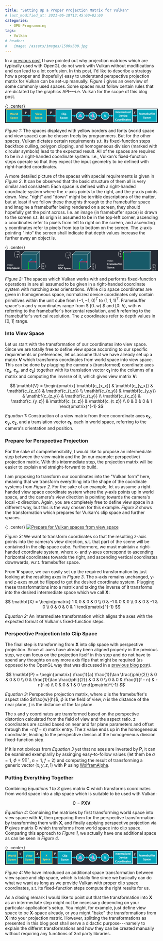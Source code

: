 ```yaml
---
title: "Setting Up a Proper Projection Matrix for Vulkan"
# last_modified_at: 2021-06-18T13:45:00+02:00
categories:
  - GPU-Programming
tags:
  - Vulkan
# header:
#   image: /assets/images/1500x500.jpg
---
```


In a [previous post](https://johannesugb.github.io/gpu-programming/why-do-opengl-proj-matrices-fail-in-vulkan/) I have pointed out why projection matrices which are typically used with OpenGL do not work with Vulkan without modifications and can lead to a lot confusion.
In this post, I'd like to describe a strategy how a proper and (hopefully) easy to understand perspective projection matrix for Vulkan can be set-up manually. _Figure 1_ gives an overview of some commonly used spaces. Some spaces must follow certain rules that are dictated by the graphics API---i.e. Vulkan for the scope of this blog post.

{: .center}
[![Graphics pipeline, different spaces and operations](/assets/images/different-spaces-some-user-defined.png)](/assets/images/different-spaces-some-user-defined.png)

_Figure 1:_ The spaces displayed with yellow borders and fonts (world space and view space) can be chosen freely by programmers. But for the other spaces, Vulkan dictates certain requirements s.t. its fixed-function steps backface culling, polygon clipping, and homogeneous division (marked with circular symbols) lead to the expected result. All of the spaces are required to be in a right-handed coordinate system. I.e., Vulkan's fixed-function steps operate so that they expect the input geometry to be defined with right-handed coordinates.

A more detailed picture of the spaces with special requirements is given in _Figure 2_. It can be observed that the basic structure of them all is very similar and consistent: Each space is defined with a right-handed coordinate system where the x-axis points to the right, and the y-axis points down. Now, "right" and "down" might be terrible descriptions of the matter, but at least if we follow these thoughts through to the framebuffer space and imagine a framebuffer being rendered on a screen, they should hopefully get the point across. I.e. an image (in framebuffer space) is drawn to the screen s.t. its origin is assumed to be in the top-left corner, ascending x coordinates refer to pixels from left to right on the screen, and ascending y coordinates refer to pixels from top to bottom on the screen. The z-axis pointing "into" the screen shall indicate that depth values increase the further away an object is.

{: .center}
[![Clip Space, Normalized Device Coordinates, and Framebuffer Space in Vulkan](/assets/images/vulkan-spaces.png)](/assets/images/vulkan-spaces.png)

_Figure 2:_ The spaces which Vulkan works with and performs fixed-function operations in are all assumed to be given in a right-handed coordinate system with matching axes orientations. While clip space coordinates are given in homogeneous space, normalized device coordinates only contain primitives within the unit cube from $(-1, -1, 0)^T$ to $(1, 1, 1)^T$. Framebuffer space's x and y coordinates range from $ [0..w) $ and $[0..h)$, with $w$ referring to the framebuffer's horizontal resolution, and $h$ referring to the framebuffer's vertical resolution. The z coordinates refer to depth values in $[0,1]$ range.

### Into View Space

Let us start with the transformation of our coordinates into view space. Since we are totally free to define view space according to our specific requirements or preferences, let us assume that we have already set up a matrix $\mathbf{V}$ which transforms coordinates from world space into view space. This can be done by plugging the camera's (transformed) coordinate axes ($\mathbf{c_x}$, $\mathbf{c_y}$, and $\mathbf{c_z}$) together with its translation vector $\mathbf{c_t}$ into the columns of a matrix and computing the inverse of it, which gives view matrix $\mathbf{V}$:

$$ \mathbf{V} = \begin{pmatrix}
\mathbf{c_{x_x}} & \mathbf{c_{y_x}} & \mathbf{c_{z_x}} & \mathbf{c_{t_x}} \\
\mathbf{c_{x_y}} & \mathbf{c_{y_y}} & \mathbf{c_{z_y}} & \mathbf{c_{t_y}} \\
\mathbf{c_{x_z}} & \mathbf{c_{y_z}} & \mathbf{c_{z_z}} & \mathbf{c_{t_z}} \\
0 & 0 & 0 & 1 
\end{pmatrix}^{-1} $$  

_Equation 1:_ Construction of a view matrix from three cooordinate axes $\mathbf{c_x}$, $\mathbf{c_y}$, $\mathbf{c_z}$, and a translation vector $\mathbf{c_t}$, each in world space, referring to the camera's orientation and position.

### Prepare for Perspective Projection

For the sake of comprehensibility, I would like to propose an intermediate step between the view matrix and the (in our example: perspective) projection matrix. With this intermediate step, the projection matrix will be easier to explain and straight-forward to build. 

I am proposing to transform our coordinates into the "Vulkan form" here, meaning that we transform everything into the shape of the coordinate systems from _Figure 2_. For the sake of an example, let us assume a right-handed view space coordinate system where the y-axis points up in world space, and the camera's view direction is pointing towards the camera's local -z direction. Again, you are completely free to define view space in a different way, but this is the way chosen for this example. _Figure 3_ shows the transformation which prepares for Vulkan's clip space and further spaces.

{: .center}
[![Prepare for Vulkan spaces from view space](/assets/images/view-space-prep-for-proj-fade.gif)](/assets/images/view-space-prep-for-proj-fade.gif)

_Figure 3:_ We want to transform coordinates so that the resulting z-axis points into the camera's view direction, s.t. that part of the scene will be contained in the clip space cube. Furthermore, we must maintain a right-handed coordinate system, where x- and y-axes correspond to ascending horizontal coordinates towards the right, and ascending vertical coordinates downwards, w.r.t. framebuffer space.

From $\textbf{V}$ space, we can easily set up the required transformation by just looking at the resulting axes in _Figure 3_. The x-axis remains unchanged, y- and z-axes must be flipped to get the desired coordinate system. Plugging these transformations into a matrix and taking the inverse of it transforms into the desired intermediate space which we call $\textbf{X}$:

$$ \mathbf{X} = \begin{pmatrix}
1 & 0 &  0 & 0 \\
0 & -1 & 0 & 0 \\
0 & 0 &  -1 & 0 \\
0 & 0 & 0 & 1 
\end{pmatrix}^{-1} $$  

_Equation 2:_ An intermediate transformation which aligns the axes with the expected format of Vulkan's fixed-function steps.

### Perspective Projection Into Clip Space

The final step is transforming from $\textbf{X}$ into clip space with perspective projection. Since all axes have already been aligned properly in the previous step, we can focus on the projection itself in this step and do not have to spend any thoughts on any more axis flips that might be required (as opposed to the OpenGL way that was discussed in a [previous blog post](https://johannesugb.github.io/gpu-programming/why-do-opengl-proj-matrices-fail-in-vulkan/)). 

$$ \mathbf{P} = \begin{pmatrix}
\frac{1}{a} \frac{1}{\tan \frac{\phi}{2}} & 0 & 0 & 0 \\
0 & \frac{1}{\tan \frac{\phi}{2}} & 0 & 0 \\
0 & 0 & \frac{f}{f - n} & -n(f-n) \\
0 & 0 & 1 & 0 
\end{pmatrix}^{-1} $$  

_Equation 3:_ Perspective projection matrix, where $a$ is the framebuffer's aspect ratio $\frac{w}{h}$, $\phi$ is the field of view, $n$ is the distance of the near plane, $f$ is the distance of the far plane.

The x and y coordinates are transformed based on the perspective distortion calculated from the field of view and the aspect ratio. z coordinates are scaled based on near and far plane parameters and offset through the $-n(f-n)$ matrix entry. The z value ends up in the homogeneous coordinate, leading to the perspective divison at the homogeneous division fixed-function step. 

If it is not obvious from _Equation 3_ yet that no axes are inverted by $\mathbf{P}$, it can be examined exemplarily by assinging easy-to-follow values (let them be $a=1$, $\phi = 90^{\circ}$, $n=1$, $f=2$) and computing the result of transforming a generic vector $(x, y, z, 1)$ with $\mathbf{P}$ using [WolframAlpha](https://www.wolframalpha.com/input/?i=%7B%7B1%2C+0%2C+0%2C+0%7D%2C+%7B0%2C+1%2C+0%2C+0%7D%2C+%7B0%2C+0%2C+2%2C+-1%7D%2C+%7B0%2C+0%2C+1%2C+0%7D%7D+.+%7B%7Bx%7D%2C+%7By%7D%2C+%7Bz%7D%2C+%7B1%7D%7D).

### Putting Everything Together

Combining _Equations 1 to 3_ gives matrix $\mathbf{C}$ which transforms coordinates from world space into a clip space which is suitable to be used with Vulkan: 

$$
\mathbf{C} = \mathbf{P} \mathbf{X} \mathbf{V}
$$

_Equation 4:_ Combining the matrices by first transforming world space into view space with $\mathbf{V}$, then preparing them for the perspective transformation by transforming them with $\mathbf{X}$, and finally applying perspective projection via $\mathbf{P}$ gives matrix $\mathbf{C}$ which transforms from world space into clip space. Comparing this approach to _Figure 1_, we actually have one additional space as can be seen in _Figure 4_.

{: .center}
[![Graphics pipeline, different spaces and operations, now one more space](/assets/images/different-spaces-some-user-defined-plusX.png)](/assets/images/different-spaces-some-user-defined-plusX.png)

_Figure 4:_ We have introduced an additional space transformation between view space and clip space, which is totally fine since we basically can do what we want as long as we provide Vulkan with proper clip space coordinates, s.t. its fixed-function steps compute the right results for us.

As a closing remark I would like to point out that the transformation into $\mathbf{X}$ as an intermediate step might not be necessary depending on your particular application's setup. You might, for example, just define view space to be $\mathbf{X}$-space already, or you might "bake" the transformations from $\mathbf{X}$ into your projection matrix. However, splitting the transformations as presented in this blog post shall serve a didactic purpose---namely to explain the differnt transformations and how they can be created manually without requiring any functions of 3rd party libraries.
